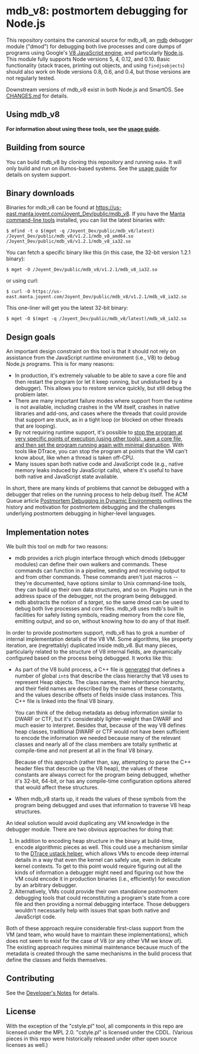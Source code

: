 <!--
    This Source Code Form is subject to the terms of the Mozilla Public
    License, v. 2.0. If a copy of the MPL was not distributed with this
    file, You can obtain one at http://mozilla.org/MPL/2.0/.
-->

<!--
    Copyright (c) 2015, Joyent, Inc.
-->

# mdb_v8: postmortem debugging for Node.js

This repository contains the canonical source for mdb\_v8, an
[mdb](http://illumos.org/man/1/mdb) debugger module ("dmod") for debugging both
live processes and core dumps of programs using Google's [V8 JavaScript
engine](https://developers.google.com/v8/), and particularly
[Node.js](https://nodejs.org/).  This module fully supports Node versions 5, 4,
0.12, and 0.10.  Basic functionality (stack traces, printing out objects, and
using `findjsobjects`) should also work on Node versions 0.8, 0.6, and 0.4, but
those versions are not regularly tested.

Downstream versions of mdb\_v8 exist in both Node.js and SmartOS.  See
[CHANGES.md](CHANGES.md) for details.


## Using mdb_v8

**For information about using these tools, see the [usage
guide](docs/usage.md).**


## Building from source

You can build mdb\_v8 by cloning this repository and running `make`.  It will
only build and run on illumos-based systems.  See the [usage
guide](docs/usage.md) for details on system support.


## Binary downloads

Binaries for mdb\_v8 can be found at
https://us-east.manta.joyent.com/Joyent_Dev/public/mdb_v8.  If you have the
[Manta command-line tools](https://www.npmjs.com/package/manta) installed, you
can list the latest binaries with:

    $ mfind -t o $(mget -q /Joyent_Dev/public/mdb_v8/latest)
    /Joyent_Dev/public/mdb_v8/v1.2.1/mdb_v8_amd64.so
    /Joyent_Dev/public/mdb_v8/v1.2.1/mdb_v8_ia32.so

You can fetch a specific binary like this (in this case, the 32-bit version
1.2.1 binary):

    $ mget -O /Joyent_Dev/public/mdb_v8/v1.2.1/mdb_v8_ia32.so

or using curl:

    $ curl -O https://us-east.manta.joyent.com/Joyent_Dev/public/mdb_v8/v1.2.1/mdb_v8_ia32.so

This one-liner will get you the latest 32-bit binary:

    $ mget -O $(mget -q /Joyent_Dev/public/mdb_v8/latest)/mdb_v8_ia32.so


## Design goals

An important design constraint on this tool is that it should not rely on
assistance from the JavaScript runtime environment (i.e., V8) to debug Node.js
programs.  This is for many reasons:

* In production, it's extremely valuable to be able to save a core file and then
  restart the program (or let it keep running, but undisturbed by a debugger).
  This allows you to restore service quickly, but still debug the problem later.
* There are many important failure modes where support from the runtime is not
  available, including crashes in the VM itself, crashes in native libraries and
  add-ons, and cases where the threads that could provide that support are
  stuck, as in a tight loop (or blocked on other threads that are looping).
* By not requiring runtime support, it's possible to [stop the program at very
  specific points of execution (using other tools), save a core file, and then
  set the program running again with minimal
  disruption](https://www.joyent.com/blog/stopping-a-broken-program-in-its-tracks).
  With tools like DTrace, you can stop the program at points that the VM can't
  know about, like when a thread is taken off-CPU.
* Many issues span both native code and JavaScript code (e.g., native memory
  leaks induced by JavaScript calls), where it's useful to have both native and
  JavaScript state available.

In short, there are many kinds of problems that cannot be debugged with a
debugger that relies on the running process to help debug itself.  The ACM Queue
article [Postmortem Debugging in Dynamic
Environments](https://queue.acm.org/detail.cfm?id=2039361) outlines the history
and motivation for postmortem debugging and the challenges underlying postmortem
debugging in higher-level languages.


## Implementation notes

We built this tool on mdb for two reasons:

* mdb provides a rich plugin interface through which dmods (debugger modules)
  can define their own walkers and commands.  These commands can function in a
  pipeline, sending and receiving output to and from other commands.  These
  commands aren't just macros -- they're documented, have options similar to
  Unix command-line tools, they can build up their own data structures, and so
  on.  Plugins run in the address space of the debugger, not the program being
  debugged.
* mdb abstracts the notion of a _target_, so the same dmod can be used to debug
  both live processes and core files.  mdb\_v8 uses mdb's built in facilities
  for safely listing symbols, reading memory from the core file, emitting
  output, and so on, without knowing how to do any of that itself.

In order to provide postmortem support, mdb\_v8 has to grok a number of internal
implementation details of the V8 VM.  Some algorithms, like property iteration,
are (regrettably) duplicated inside mdb\_v8.  But many pieces, particularly
related to the structure of V8 internal fields, are dynamically configured based
on the process being debugged.  It works like this:

* As part of the V8 build process, a C++ file is
  [generated](https://github.com/v8/v8/blob/master/tools/gen-postmortem-metadata.py)
  that defines a number of global `int`s that describe the class hierarchy that
  V8 uses to represent Heap objects.  The class names, their inheritance
  hierarchy, and their field names are described by the names of these
  constants, and the values describe offsets of fields inside class instances.
  This C++ file is linked into the final V8 binary.

  You can think of the debug metadata as debug information similar to DWARF or
  CTF, but it's considerably lighter-weight than DWARF and much easier to
  interpret.  Besides that, because of the way V8 defines heap classes,
  traditional DWARF or CTF would not have been sufficient to encode the
  information we needed because many of the relevant classes and nearly all of
  the class members are totally synthetic at compile-time and not present at all
  in the final V8 binary.

  Because of this approach (rather than, say, attempting to parse the C++ header
  files that describe up the V8 heap), the values of these constants are always
  correct for the program being debugged, whether it's 32-bit, 64-bit, or has
  any compile-time configuration options altered that would affect these
  structures.
* When mdb\_v8 starts up, it reads the values of these symbols from the program
  being debugged and uses that information to traverse V8 heap structures.

An ideal solution would avoid duplicating any VM knowledge in the debugger
module.  There are two obvious approaches for doing that:

1. In addition to encoding heap structure in the binary at build-time, encode
   algorithmic pieces as well.  This could use a mechanism similar to the
   [DTrace ustack
   helper](http://dtrace.org/blogs/dap/2013/11/20/understanding-dtrace-ustack-helpers/),
   which allows VMs to encode deep internal details in a way that even the
   kernel can safely use, even in delicate kernel contexts.  To get to this
   point would require figuring out all the kinds of information a debugger
   might need and figuring out how the VM could encode it in production binaries
   (i.e., efficiently) for execution by an arbitrary debugger.
2. Alternatively, VMs could provide their own standalone postmortem debugging
   tools that could reconstituting a program's state from a core file and then
   providing a normal debugging interface.  Those debuggers wouldn't necessarily
   help with issues that span both native and JavaScript code.

Both of these approach require considerable first-class support from the VM (and
team, who would have to maintain these implementations), which does not seem to
exist for the case of V8 (or any other VM we know of).  The existing approach
requires minimal maintenance because much of the metadata is created through
the same mechanisms in the build process that define the classes and fields
themselves.


## Contributing

See the [Developer's Notes](docs/development.md) for details.


## License

With the exception of the "cstyle.pl" tool, all components in this repo are
licensed under the MPL 2.0.  "cstyle.pl" is licensed under the CDDL.  (Various
pieces in this repo were historically released under other open source licenses
as well.)
